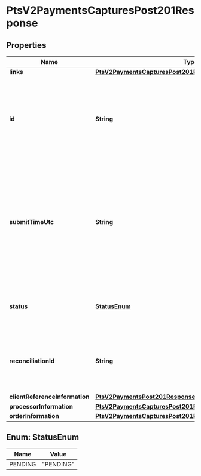 
# PtsV2PaymentsCapturesPost201Response

## Properties
Name | Type | Description | Notes
------------ | ------------- | ------------- | -------------
**links** | [**PtsV2PaymentsCapturesPost201ResponseLinks**](PtsV2PaymentsCapturesPost201ResponseLinks.md) |  |  [optional]
**id** | **String** | An unique identification number assigned by CyberSource to identify the submitted request. It is also appended to the endpoint of the resource. |  [optional]
**submitTimeUtc** | **String** | Time of request in UTC. Format: &#x60;YYYY-MM-DDThh:mm:ssZ&#x60; Example &#x60;2016-08-11T22:47:57Z&#x60; equals August 11, 2016, at 22:47:57 (10:47:57 p.m.). The &#x60;T&#x60; separates the date and the time. The &#x60;Z&#x60; indicates UTC.  |  [optional]
**status** | [**StatusEnum**](#StatusEnum) | The status of the submitted transaction.  Possible values:  - PENDING  |  [optional]
**reconciliationId** | **String** | The reconciliation id for the submitted transaction. This value is not returned for all processors.  |  [optional]
**clientReferenceInformation** | [**PtsV2PaymentsPost201ResponseClientReferenceInformation**](PtsV2PaymentsPost201ResponseClientReferenceInformation.md) |  |  [optional]
**processorInformation** | [**PtsV2PaymentsCapturesPost201ResponseProcessorInformation**](PtsV2PaymentsCapturesPost201ResponseProcessorInformation.md) |  |  [optional]
**orderInformation** | [**PtsV2PaymentsCapturesPost201ResponseOrderInformation**](PtsV2PaymentsCapturesPost201ResponseOrderInformation.md) |  |  [optional]


<a name="StatusEnum"></a>
## Enum: StatusEnum
Name | Value
---- | -----
PENDING | &quot;PENDING&quot;




